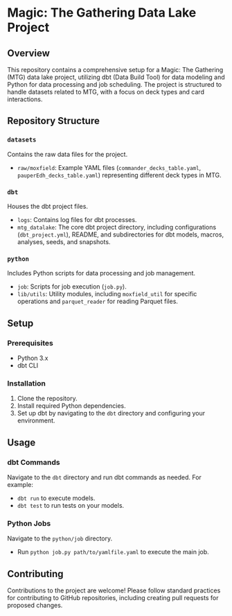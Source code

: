 
# Magic: The Gathering Data Lake Project

## Overview
This repository contains a comprehensive setup for a Magic: The Gathering (MTG) data lake project, utilizing dbt (Data Build Tool) for data modeling and Python for data processing and job scheduling. The project is structured to handle datasets related to MTG, with a focus on deck types and card interactions.

## Repository Structure

### `datasets`
Contains the raw data files for the project.
- `raw/moxfield`: Example YAML files (`commander_decks_table.yaml`, `pauperEdh_decks_table.yaml`) representing different deck types in MTG.

### `dbt`
Houses the dbt project files.
- `logs`: Contains log files for dbt processes.
- `mtg_datalake`: The core dbt project directory, including configurations (`dbt_project.yml`), README, and subdirectories for dbt models, macros, analyses, seeds, and snapshots.

### `python`
Includes Python scripts for data processing and job management.
- `job`: Scripts for job execution (`job.py`).
- `lib/utils`: Utility modules, including `moxfield_util` for specific operations and `parquet_reader` for reading Parquet files.

## Setup

### Prerequisites
- Python 3.x
- dbt CLI

### Installation
1. Clone the repository.
2. Install required Python dependencies.
3. Set up dbt by navigating to the `dbt` directory and configuring your environment.

## Usage

### dbt Commands
Navigate to the `dbt` directory and run dbt commands as needed. For example:
- `dbt run` to execute models.
- `dbt test` to run tests on your models.

### Python Jobs
Navigate to the `python/job` directory.
- Run `python job.py path/to/yamlfile.yaml` to execute the main job.


## Contributing
Contributions to the project are welcome! Please follow standard practices for contributing to GitHub repositories, including creating pull requests for proposed changes.


